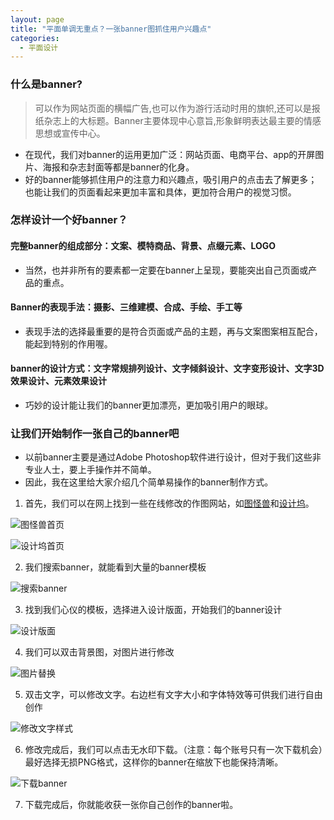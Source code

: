 ```yaml
---
layout: page
title: "平面单调无重点？一张banner图抓住用户兴趣点"
categories:
  - 平面设计
---
```



### 什么是banner?

> 可以作为网站页面的横幅广告,也可以作为游行活动时用的旗帜,还可以是报纸杂志上的大标题。Banner主要体现中心意旨,形象鲜明表达最主要的情感思想或宣传中心。

- 在现代，我们对banner的运用更加广泛：网站页面、电商平台、app的开屏图片、海报和杂志封面等都是banner的化身。
- 好的banner能够抓住用户的注意力和兴趣点，吸引用户的点击去了解更多；也能让我们的页面看起来更加丰富和具体，更加符合用户的视觉习惯。

### 怎样设计一个好banner？

#### 完整banner的组成部分：文案、模特商品、背景、点缀元素、LOGO
- 当然，也并非所有的要素都一定要在banner上呈现，要能突出自己页面或产品的重点。

#### Banner的表现手法：摄影、三维建模、合成、手绘、手工等
- 表现手法的选择最重要的是符合页面或产品的主题，再与文案图案相互配合，能起到特别的作用喔。

#### banner的设计方式：文字常规排列设计、文字倾斜设计、文字变形设计、文字3D效果设计、元素效果设计
- 巧妙的设计能让我们的banner更加漂亮，更加吸引用户的眼球。

### 让我们开始制作一张自己的banner吧
- 以前banner主要是通过Adobe Photoshop软件进行设计，但对于我们这些非专业人士，要上手操作并不简单。
- 因此，我在这里给大家介绍几个简单易操作的banner制作方式。

1. 首先，我们可以在网上找到一些在线修改的作图网站，如[图怪兽](https://818ps.com/?user_source=r4321&route_id=15621485703148&route=1,&after_route=1)和[设计坞](https://isheji5.com/?utm_source=bdjj&utm_medium=C1-bd&utm_campaign=tt&utm_term=7167)。

![图怪兽首页](https://assets.gitee.com/jiayichen/jiayichen/raw/5295a5f7abf4cb194eda49ec243a510431a679d3/assets/images/tuguaishou-url.png)

![设计坞首页](https://assets.gitee.com/jiayichen/jiayichen/raw/5295a5f7abf4cb194eda49ec243a510431a679d3/assets/images/shejiwu-url.png)

2. 我们搜索banner，就能看到大量的banner模板

![搜索banner](https://assets.gitee.com/jiayichen/jiayichen/raw/5295a5f7abf4cb194eda49ec243a510431a679d3/assets/images/sousuo-banner.png)

3. 找到我们心仪的模板，选择进入设计版面，开始我们的banner设计

![设计版面](https://assets.gitee.com/jiayichen/jiayichen/raw/5295a5f7abf4cb194eda49ec243a510431a679d3/assets/images/shejibanmian.png)

4. 我们可以双击背景图，对图片进行修改

![图片替换](https://assets.gitee.com/jiayichen/jiayichen/raw/5295a5f7abf4cb194eda49ec243a510431a679d3/assets/images/tupiantihuan.png)

5. 双击文字，可以修改文字。右边栏有文字大小和字体特效等可供我们进行自由创作

![修改文字样式](https://assets.gitee.com/jiayichen/jiayichen/raw/5295a5f7abf4cb194eda49ec243a510431a679d3/assets/images/wenziyangshi.png)

6. 修改完成后，我们可以点击无水印下载。（注意：每个账号只有一次下载机会）最好选择无损PNG格式，这样你的banner在缩放下也能保持清晰。

![下载banner](https://assets.gitee.com/jiayichen/jiayichen/raw/5295a5f7abf4cb194eda49ec243a510431a679d3/assets/images/download-banner.png)

7. 下载完成后，你就能收获一张你自己创作的banner啦。